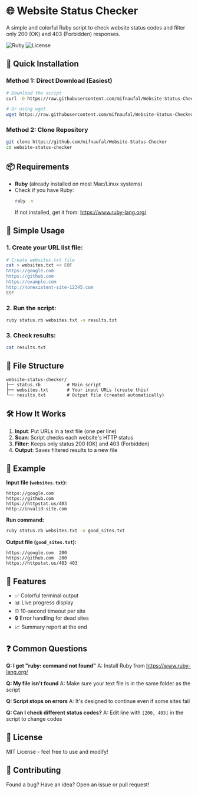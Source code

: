 # 🌐 Website Status Checker

A simple and colorful Ruby script to check website status codes and filter only 200 (OK) and 403 (Forbidden) responses.

![Ruby](https://img.shields.io/badge/Ruby-2.5+-red.svg)
![License](https://img.shields.io/badge/License-MIT-blue.svg)

## 🚀 Quick Installation

### Method 1: Direct Download (Easiest)
```bash
# Download the script
curl -O https://raw.githubusercontent.com/mifnaufal/Website-Status-Checker

# Or using wget
wget https://raw.githubusercontent.com/mifnaufal/Website-Status-Checker
```

### Method 2: Clone Repository
```bash
git clone https://github.com/mifnaufal/Website-Status-Checker
cd website-status-checker
```

## 📦 Requirements

- **Ruby** (already installed on most Mac/Linux systems)
- Check if you have Ruby:
  ```bash
  ruby -v
  ```
  If not installed, get it from: https://www.ruby-lang.org/

## 🎯 Simple Usage

### 1. Create your URL list file:
```bash
# Create websites.txt file
cat > websites.txt << EOF
https://google.com
https://github.com
https://example.com
http://nonexistent-site-12345.com
EOF
```

### 2. Run the script:
```bash
ruby status.rb websites.txt -o results.txt
```

### 3. Check results:
```bash
cat results.txt
```

## 📁 File Structure
```
website-status-checker/
├── status.rb          # Main script
├── websites.txt       # Your input URLs (create this)
└── results.txt        # Output file (created automatically)
```

## 🛠️ How It Works

1. **Input**: Put URLs in a text file (one per line)
2. **Scan**: Script checks each website's HTTP status
3. **Filter**: Keeps only status 200 (OK) and 403 (Forbidden)
4. **Output**: Saves filtered results to a new file

## 📝 Example

**Input file (`websites.txt`):**
```
https://google.com
https://github.com
https://httpstat.us/403
http://invalid-site.com
```

**Run command:**
```bash
ruby status.rb websites.txt -o good_sites.txt
```

**Output file (`good_sites.txt`):**
```
https://google.com	200
https://github.com	200
https://httpstat.us/403	403
```

## 🎨 Features

- ✅ Colorful terminal output
- 📊 Live progress display  
- ⏰ 10-second timeout per site
- 🔒 Error handling for dead sites
- 📈 Summary report at the end

## ❓ Common Questions

**Q: I get "ruby: command not found"**
A: Install Ruby from https://www.ruby-lang.org/

**Q: My file isn't found**
A: Make sure your text file is in the same folder as the script

**Q: Script stops on errors**
A: It's designed to continue even if some sites fail

**Q: Can I check different status codes?**
A: Edit line with `[200, 403]` in the script to change codes

## 📄 License

MIT License - feel free to use and modify!

## 🤝 Contributing

Found a bug? Have an idea? Open an issue or pull request!
